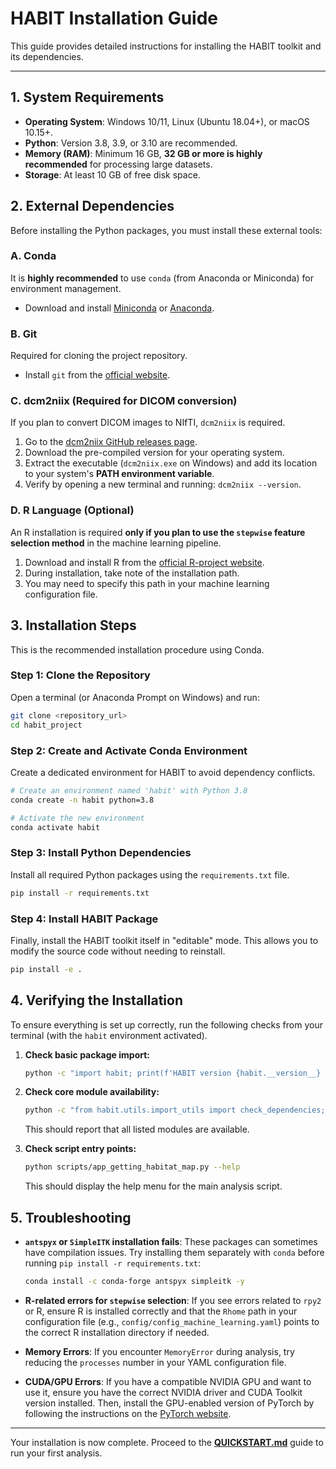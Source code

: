 # HABIT Installation Guide

This guide provides detailed instructions for installing the HABIT toolkit and its dependencies.

---

## 1. System Requirements

-   **Operating System**: Windows 10/11, Linux (Ubuntu 18.04+), or macOS 10.15+.
-   **Python**: Version 3.8, 3.9, or 3.10 are recommended.
-   **Memory (RAM)**: Minimum 16 GB, **32 GB or more is highly recommended** for processing large datasets.
-   **Storage**: At least 10 GB of free disk space.

## 2. External Dependencies

Before installing the Python packages, you must install these external tools:

### A. Conda

It is **highly recommended** to use `conda` (from Anaconda or Miniconda) for environment management.
-   Download and install [Miniconda](https://docs.conda.io/en/latest/miniconda.html) or [Anaconda](https://www.anaconda.com/products/distribution).

### B. Git

Required for cloning the project repository.
-   Install `git` from the [official website](https://git-scm.com/downloads).

### C. dcm2niix (Required for DICOM conversion)

If you plan to convert DICOM images to NIfTI, `dcm2niix` is required.
1.  Go to the [dcm2niix GitHub releases page](https://github.com/rordenlab/dcm2niix/releases).
2.  Download the pre-compiled version for your operating system.
3.  Extract the executable (`dcm2niix.exe` on Windows) and add its location to your system's **PATH environment variable**.
4.  Verify by opening a new terminal and running: `dcm2niix --version`.

### D. R Language (Optional)

An R installation is required **only if you plan to use the `stepwise` feature selection method** in the machine learning pipeline.
1.  Download and install R from the [official R-project website](https://cran.r-project.org/).
2.  During installation, take note of the installation path.
3.  You may need to specify this path in your machine learning configuration file.

## 3. Installation Steps

This is the recommended installation procedure using Conda.

### Step 1: Clone the Repository

Open a terminal (or Anaconda Prompt on Windows) and run:
```bash
git clone <repository_url>
cd habit_project
```

### Step 2: Create and Activate Conda Environment

Create a dedicated environment for HABIT to avoid dependency conflicts.
```bash
# Create an environment named 'habit' with Python 3.8
conda create -n habit python=3.8

# Activate the new environment
conda activate habit
```

### Step 3: Install Python Dependencies

Install all required Python packages using the `requirements.txt` file.
```bash
pip install -r requirements.txt
```

### Step 4: Install HABIT Package

Finally, install the HABIT toolkit itself in "editable" mode. This allows you to modify the source code without needing to reinstall.
```bash
pip install -e .
```

## 4. Verifying the Installation

To ensure everything is set up correctly, run the following checks from your terminal (with the `habit` environment activated).

1.  **Check basic package import:**
    ```bash
    python -c "import habit; print(f'HABIT version {habit.__version__} installed successfully!')"
    ```

2.  **Check core module availability:**
    ```bash
    python -c "from habit.utils.import_utils import check_dependencies; check_dependencies(['SimpleITK', 'antspyx', 'torch', 'sklearn', 'pyradiomics'])"
    ```
    This should report that all listed modules are available.

3.  **Check script entry points:**
    ```bash
    python scripts/app_getting_habitat_map.py --help
    ```
    This should display the help menu for the main analysis script.

## 5. Troubleshooting

-   **`antspyx` or `SimpleITK` installation fails**: These packages can sometimes have compilation issues. Try installing them separately with `conda` before running `pip install -r requirements.txt`:
    ```bash
    conda install -c conda-forge antspyx simpleitk -y
    ```

-   **R-related errors for `stepwise` selection**: If you see errors related to `rpy2` or R, ensure R is installed correctly and that the `Rhome` path in your configuration file (e.g., `config/config_machine_learning.yaml`) points to the correct R installation directory if needed.

-   **Memory Errors**: If you encounter `MemoryError` during analysis, try reducing the `processes` number in your YAML configuration file.

-   **CUDA/GPU Errors**: If you have a compatible NVIDIA GPU and want to use it, ensure you have the correct NVIDIA driver and CUDA Toolkit version installed. Then, install the GPU-enabled version of PyTorch by following the instructions on the [PyTorch website](https://pytorch.org/get-started/locally/).

---

Your installation is now complete. Proceed to the [**QUICKSTART.md**](QUICKSTART.md) guide to run your first analysis.
